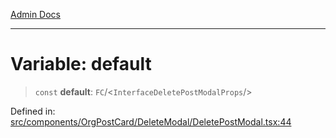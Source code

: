 [Admin Docs](/)

***

# Variable: default

> `const` **default**: `FC`/<`InterfaceDeletePostModalProps`/>

Defined in: [src/components/OrgPostCard/DeleteModal/DeletePostModal.tsx:44](https://github.com/PalisadoesFoundation/talawa-admin/blob/main/src/components/OrgPostCard/DeleteModal/DeletePostModal.tsx#L44)
